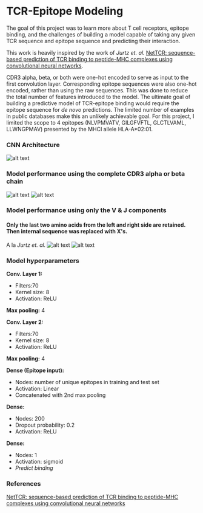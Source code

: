 # TCR-Epitope Modeling

The goal of this project was to learn more about T cell receptors, epitope binding, and the challenges of building a model capable of taking any given TCR sequence and epitope sequence and predicting their interaction.

This work is heavily inspired by the work of *Jurtz et. al.* [NetTCR: sequence-based prediction of TCR binding to peptide-MHC complexes using convolutional neural networks](https://www.biorxiv.org/content/10.1101/433706v1).

CDR3 alpha, beta, or both were one-hot encoded to serve as input to the first convolution layer. Corresponding epitope sequences were also one-hot encoded, rather than using the raw sequences. This was done to reduce the total number of features introduced to the model. The ultimate goal of building a predictive model of TCR-epitope binding would require the epitope sequence for *de novo* predictions. The limited number of examples in public databases make this an unlikely achievable goal. For this project, I limited the scope to 4 epitopes (NLVPMVATV, GILGFVFTL, GLCTLVAML, LLWNGPMAV) presented by the MHCI allele HLA-A\*02:01.

### CNN Architecture
![alt text](https://github.com/pjsample/TCR-Epitope_Modeling/blob/master/images/model_architecture.png "CNN architecture")


### Model performance using the complete CDR3 alpha or beta chain
![alt text](https://github.com/pjsample/TCR-Epitope_Modeling/blob/master/images/full_a_or_b_cdr_model_performance.png "Complete alpha or beta models")
![alt text](https://github.com/pjsample/TCR-Epitope_Modeling/blob/master/images/full_a_or_b_cdr_f1_prec_rec_acc.png "Complete alpha or beta models")


### Model performance using only the V & J components
#### Only the last two amino acids from the left and right side are retained. Then internal sequence was replaced with X's.
A la *Jurtz et. al.*
![alt text](https://github.com/pjsample/TCR-Epitope_Modeling/blob/master/images/vj_only_ALPHA_cdr_model_performance.png "VJ-only alpha model")
![alt text](https://github.com/pjsample/TCR-Epitope_Modeling/blob/master/images/vj_only_BETA_cdr_model_performance.png "VJ-only beta model")

### Model hyperparameters
**Conv. Layer 1:**  
- Filters:70
- Kernel size: 8
- Activation: ReLU  

**Max pooling:** 4

**Conv. Layer 2:**  
- Filters:70
- Kernel size: 8
- Activation: ReLU  

**Max pooling:** 4

**Dense (Epitope input):**  
- Nodes: number of unique epitopes in training and test set
- Activation: Linear
- Concatenated with 2nd max pooling  

**Dense:**  
- Nodes: 200
- Dropout probability: 0.2
- Activation: ReLU  

**Dense:**  
- Nodes: 1
- Activation: sigmoid
- *Predict binding*

### References
[NetTCR: sequence-based prediction of TCR binding to peptide-MHC complexes using convolutional neural networks](https://www.biorxiv.org/content/10.1101/433706v1)
